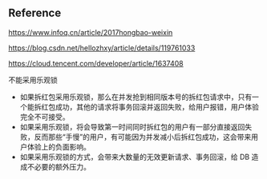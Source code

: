 ## Reference

https://www.infoq.cn/article/2017hongbao-weixin

https://blog.csdn.net/hellozhxy/article/details/119761033

https://cloud.tencent.com/developer/article/1637408





不能采用乐观锁

- 如果拆红包采用乐观锁，那么在并发抢到相同版本号的拆红包请求中，只有一个能拆红包成功，其他的请求将事务回滚并返回失败，给用户报错，用户体验完全不可接受。
- 如果采用乐观锁，将会导致第一时间同时拆红包的用户有一部分直接返回失败，反而那些“手慢”的用户，有可能因为并发减小后拆红包成功，这会带来用户体验上的负面影响。
- 如果采用乐观锁的方式，会带来大数量的无效更新请求、事务回滚，给 DB 造成不必要的额外压力。